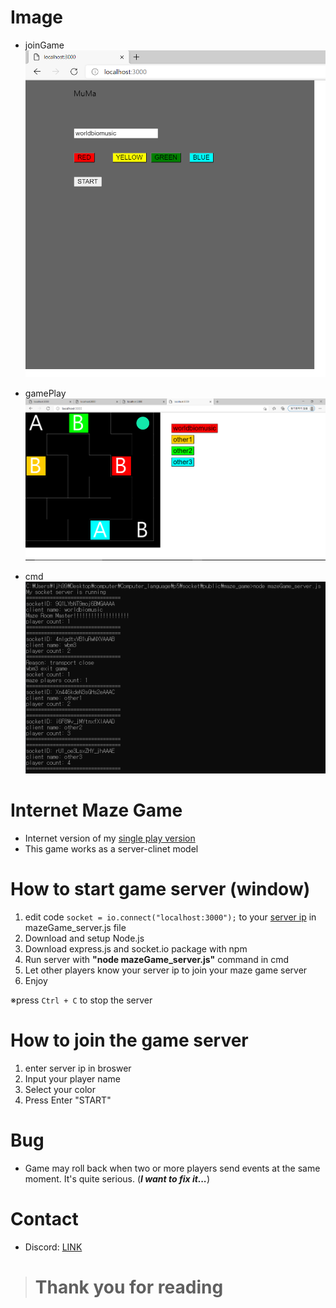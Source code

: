# Image
- joinGame
![joinGame](https://github.com/worldbiomusic/internet-maze-game/blob/main/imgs/joinGame.PNG)

- gamePlay
![gamePlay](https://github.com/worldbiomusic/internet-maze-game/blob/main/imgs/gamePlay.PNG)

- cmd
![cmd](https://github.com/worldbiomusic/internet-maze-game/blob/main/imgs/cmd.PNG)

# Internet Maze Game
- Internet version of my [single play version](https://github.com/worldbiomusic/multiplay-maze-game)
- This game works as a server-clinet model

# How to start game server (window)
1. edit code `socket = io.connect("localhost:3000");` to your [server ip](https://github.com/worldbiomusic/internet-maze-game/blob/bd63bf10c961e0e0352ef5102f6d770754ad8c7d/sketch.js#L169) in mazeGame_server.js file
2. Download and setup Node.js
3. Download express.js and socket.io package with npm
4. Run server with **"node mazeGame_server.js"** command in cmd
5. Let other players know your server ip to join your maze game server
6. Enjoy

※press `Ctrl + C` to stop the server

# How to join the game server
1. enter server ip in broswer
2. Input your player name
3. Select your color
4. Press Enter "START"

# Bug
- Game may roll back when two or more players send events at the same moment. It's quite serious. (***I want to fix it...***)

# Contact
- Discord: [LINK](https://discord.gg/fJbxSy2EjA)

> # Thank you for reading

